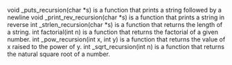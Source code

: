 void _puts_recursion(char *s) is a function that prints a string followed by a newline
void _print_rev_recursion(char *s) is a function that prints a string in reverse
int _strlen_recursion(char *s) is a function that returns the length of a string.
int factorial(int n) is a function that returns the factorial of a given number.
int _pow_recursion(int x, int y) is a function that returns the value of x raised to the power of y.
int _sqrt_recursion(int n) is a function that returns the natural square root of a number.
